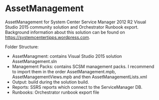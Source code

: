 # AssetManagement
AssetManagement for System Center Service Manager 2012 R2
Visual Studio 2015 community solution and Orchestrator Runbook export.
Background information about this solution can be found on https://systemcentertipps.wordpress.com.

Folder Structure:
- AssetManagment: contains Visual Studio 2015 solution AssetManagement.sln
- Management Packs: contains SCSM management packs. I recommend to import them in the order AssetManagement.mpb, AssetManagementViews.mpb and then AssetManagementLists.xml
- Output: build during the solution build.
- Reports: SSRS reports which connect to the ServiceManager DB.
- Runbooks: Orchestrator runbook export file
